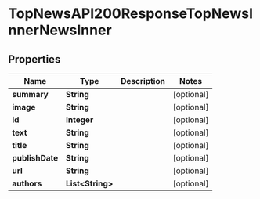 

# TopNewsAPI200ResponseTopNewsInnerNewsInner


## Properties

| Name | Type | Description | Notes |
|------------ | ------------- | ------------- | -------------|
|**summary** | **String** |  |  [optional] |
|**image** | **String** |  |  [optional] |
|**id** | **Integer** |  |  [optional] |
|**text** | **String** |  |  [optional] |
|**title** | **String** |  |  [optional] |
|**publishDate** | **String** |  |  [optional] |
|**url** | **String** |  |  [optional] |
|**authors** | **List&lt;String&gt;** |  |  [optional] |



